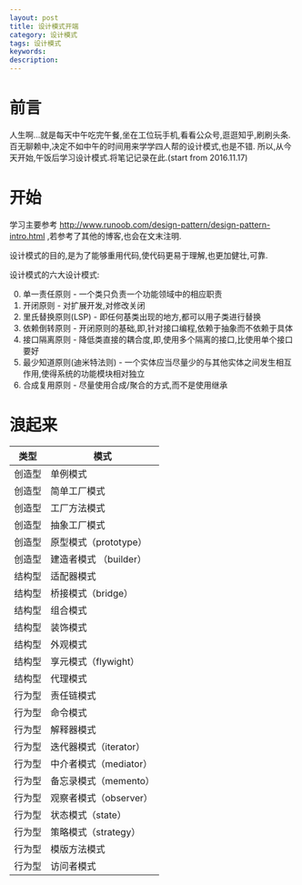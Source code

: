 ```yaml
---
layout: post
title: 设计模式开端
category: 设计模式
tags: 设计模式
keywords:
description:
---
```


# 前言
人生啊...就是每天中午吃完午餐,坐在工位玩手机,看看公众号,逛逛知乎,刷刷头条.百无聊赖中,决定不如中午的时间用来学学四人帮的设计模式,也是不错. 所以,从今天开始,午饭后学习设计模式.将笔记记录在此.(start from 2016.11.17)

# 开始
学习主要参考 http://www.runoob.com/design-pattern/design-pattern-intro.html ,若参考了其他的博客,也会在文末注明.

设计模式的目的,是为了能够重用代码,使代码更易于理解,也更加健壮,可靠.

设计模式的六大设计模式:

0. 单一责任原则 - 一个类只负责一个功能领域中的相应职责
1. 开闭原则 - 对扩展开发,对修改关闭
2. 里氏替换原则(LSP) - 即任何基类出现的地方,都可以用子类进行替换
3. 依赖倒转原则 - 开闭原则的基础,即,针对接口编程,依赖于抽象而不依赖于具体
4. 接口隔离原则 - 降低类直接的耦合度,即,使用多个隔离的接口,比使用单个接口要好
5. 最少知道原则(迪米特法则) - 一个实体应当尽量少的与其他实体之间发生相互作用,使得系统的功能模块相对独立
6. 合成复用原则 - 尽量使用合成/聚合的方式,而不是使用继承

# 浪起来

| 类型 |  模式 |
| --- | --- |
| 创造型 | 单例模式|
| 创造型 | 简单工厂模式 |
| 创造型 | 工厂方法模式 |
| 创造型 | 抽象工厂模式 |
| 创造型 | 原型模式（prototype） |
| 创造型 | 建造者模式 （builder） |
| 结构型 | 适配器模式 |
| 结构型 | 桥接模式（bridge） |
| 结构型 | 组合模式 |
| 结构型 | 装饰模式 |
| 结构型 | 外观模式 |
| 结构型 | 享元模式（flywight）|
| 结构型 | 代理模式 |
| 行为型 | 责任链模式 |
| 行为型 | 命令模式 |
| 行为型 | 解释器模式 |
| 行为型 | 迭代器模式（iterator） |
| 行为型 | 中介者模式（mediator） |
| 行为型 | 备忘录模式（memento） |
| 行为型 | 观察者模式（observer）|
| 行为型 | 状态模式（state）|
| 行为型 | 策略模式（strategy）|
| 行为型 | 模版方法模式 |
| 行为型 | 访问者模式 |

